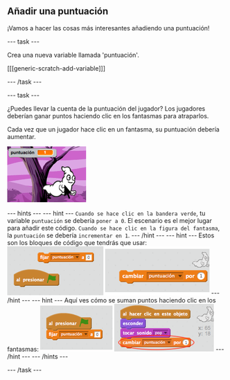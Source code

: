 ## Añadir una puntuación

¡Vamos a hacer las cosas más interesantes añadiendo una puntuación!

\--- task \---

Crea una nueva variable llamada 'puntuación'.

[[[generic-scratch-add-variable]]]

\--- /task \---

\--- task \---

¿Puedes llevar la cuenta de la puntuación del jugador? Los jugadores deberían ganar puntos haciendo clic en los fantasmas para atraparlos.

Cada vez que un jugador hace clic en un fantasma, su puntuación debería aumentar.

![Incrementar la puntuación](images/ghost-score-test.png)

\--- hints \--- \--- hint \--- `Cuando se hace clic en la bandera verde`, tu variable `puntuación` se debería `poner a 0`. El escenario es el mejor lugar para añadir este código. `Cuando se hace clic en la figura del fantasma`, la `puntuación` se debería `incrementar en 1`. \--- /hint \--- \--- hint \--- Estos son los bloques de código que tendrás que usar: ![screenshot](images/ghost-score-blocks.png) \--- /hint \--- \--- hint \--- Aquí ves cómo se suman puntos haciendo clic en los fantasmas: ![screenshot](images/ghost-score-code.png) \--- /hint \--- \--- /hints \---

\--- /task \---